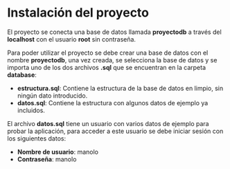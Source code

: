 # Instalación del proyecto



El proyecto se conecta una base de datos llamada **proyectodb** a través del **localhost** con el usuario **root** sin contraseña.

Para poder utilizar el proyecto se debe crear una base de datos con el nombre **proyectodb**, una vez creada, se selecciona la base de datos y se importa uno de los dos archivos **.sql** que se encuentran en la carpeta **database**:

- **estructura.sql**: Contiene la estructura de la base de datos en limpio, sin ningún dato introducido.
- **datos.sql**: Contiene la estructura con algunos datos de ejemplo ya incluidos.

El archivo **datos.sql** tiene un usuario con varios datos de ejemplo para probar la aplicación, para acceder a este usuario se debe iniciar sesión con los siguientes datos:

- **Nombre de usuario**: manolo
- **Contraseña**: manolo